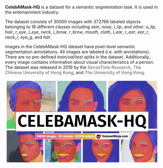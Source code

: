 **CelebAMask-HQ** is a dataset for a semantic segmentation task. It is used in the entertainment industry. 

The dataset consists of 30000 images with 372766 labeled objects belonging to 18 different classes including *skin*, *nose*, *l_lip*, and other: *u_lip*, *hair*, *r_eye*, *l_eye*, *neck*, *l_brow*, *r_brow*, *mouth*, *cloth*, *l_ear*, *r_ear*, *ear_r*, *neck_l*, *eye_g*, and *hat*.

Images in the CelebAMask-HQ dataset have pixel-level semantic segmentation annotations. All images are labeled (i.e. with annotations). There are no pre-defined <i>train/val/test</i> splits in the dataset. Additionally, every image contains information about visual characteristics of a person. The dataset was released in 2019 by the <span style="font-weight: 600; color: grey; border-bottom: 1px dashed #d3d3d3;">SenseTime Research</span>, <span style="font-weight: 600; color: grey; border-bottom: 1px dashed #d3d3d3;">The Chinese University of Hong Kong</span>, and <span style="font-weight: 600; color: grey; border-bottom: 1px dashed #d3d3d3;">The University of Hong Kong</span>.

<img src="https://github.com/dataset-ninja/celebamask-hq/raw/main/visualizations/poster.png">
